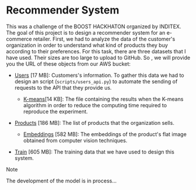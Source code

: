 # Recommender System

This was a challenge of the BOOST HACKHATON organized by INDITEX. The goal of this project is to design a recommender system for an e-commerce retailer. First, we had to analyze the data of the customer's organization in order to understand what kind of products they buy according to their preferences. For this task, there are three datasets that I have used. Their sizes are too large to upload to GitHub. So , we will provide you the URL of these objects  from our AWS bucket:

* [Users](https://cfolstorage.s3.eu-west-3.amazonaws.com/data_recommender_system/users.csv) [17 MB]: Customers's information. To gather this data we had to design an script (`scripts/users_api.py`) to automate the sending of requests to the API that they provide us.
    * [K-means]()[14 KB]: The file containing the results when the K-means algorithm in order to reduce the computing time required to reproduce the experiment.

* [Products](https://cfolstorage.s3.eu-west-3.amazonaws.com/data_recommender_system/products.pkl) [186 MB]: The list of products that the organization sells.
    * [Embeddings](https://cfolstorage.s3.eu-west-3.amazonaws.com/data_recommender_system/embeddings.csv) [582 MB]: The embeddings of the product's flat image obtained from computer vision techniques.

* [Train](https://cfolstorage.s3.eu-west-3.amazonaws.com/data_recommender_system/train.parquet) [605 MB]: The training data that we have used to design this system.


> [!NOTE]
> The development of the model is in process...
